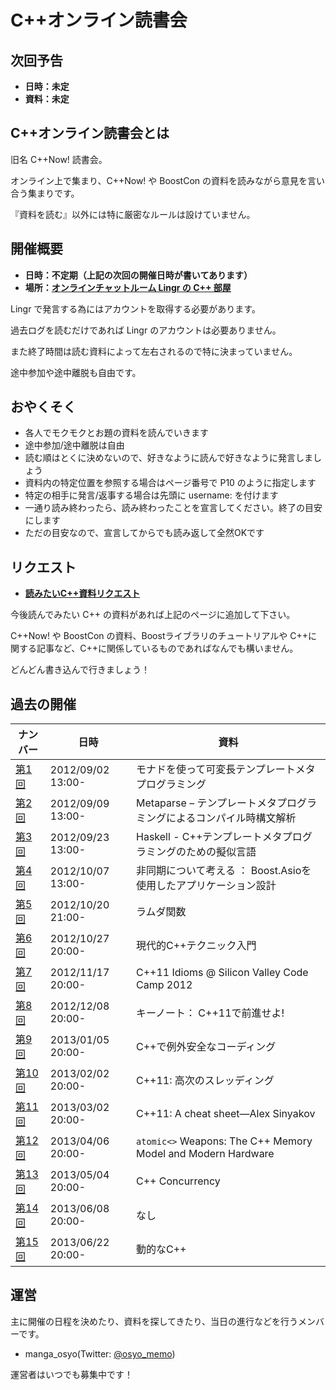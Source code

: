 # C++オンライン読書会
## 次回予告

- **日時：未定**
- **資料：未定**


## C++オンライン読書会とは
旧名 C++Now! 読書会。

オンライン上で集まり、C++Now! や BoostCon の資料を読みながら意見を言い合う集まりです。

『資料を読む』以外には特に厳密なルールは設けていません。


## 開催概要

- **日時：不定期（上記の次回の開催日時が書いてあります）**
- **場所：[オンラインチャットルーム Lingr の C++ 部屋](http://lingr.com/room/cppjp)**


Lingr で発言する為にはアカウントを取得する必要があります。

過去ログを読むだけであれば Lingr のアカウントは必要ありません。

また終了時間は読む資料によって左右されるので特に決まっていません。

途中参加や途中離脱も自由です。


## おやくそく

- 各人でモクモクとお題の資料を読んでいきます
- 途中参加/途中離脱は自由
- 読む順はとくに決めないので、好きなように読んで好きなように発言しましょう
- 資料内の特定位置を参照する場合はページ番号で P10 のように指定します
- 特定の相手に発言/返事する場合は先頭に username: を付けます
- 一通り読み終わったら、読み終わったことを宣言してください。終了の目安にします
- ただの目安なので、宣言してからでも読み返して全然OKです


## リクエスト

- **[読みたいC++資料リクエスト](cpp_online_reading/request.md)**

今後読んでみたい C++ の資料があれば上記のページに追加して下さい。

C++Now! や BoostCon の資料、Boostライブラリのチュートリアルや C++に関する記事など、C++に関係しているものであればなんでも構いません。

どんどん書き込んで行きましょう！


## 過去の開催

| **ナンバー** | **日時** | **資料** |
|--------------|----------|----------|
| [第1回](cpp_online_reading/archive_001.md)   | 2012/09/02 13:00- | モナドを使って可変長テンプレートメタプログラミング |
| [第2回](cpp_online_reading/archive_002.md)   | 2012/09/09 13:00- | Metaparse – テンプレートメタプログラミングによるコンパイル時構文解析 |
| [第3回](cpp_online_reading/archive_003.md)   | 2012/09/23 13:00- | Haskell - C++テンプレートメタプログラミングのための擬似言語 |
| [第4回](cpp_online_reading/archive_004.md)   | 2012/10/07 13:00- | 非同期について考える ： Boost.Asioを使用したアプリケーション設計 |
| [第5回](cpp_online_reading/archive_005.md)   | 2012/10/20 21:00- | ラムダ関数 | |
| [第6回](cpp_online_reading/archive_006.md)   | 2012/10/27 20:00- | 現代的C++テクニック入門 |
| [第7回](cpp_online_reading/archive_007.md)   | 2012/11/17 20:00- | C++11 Idioms @ Silicon Valley Code Camp 2012 |
| [第8回](cpp_online_reading/archive_008.md)   | 2012/12/08 20:00- | キーノート： C++11で前進せよ! |
| [第9回](cpp_online_reading/archive_009.md)   | 2013/01/05 20:00- | C++で例外安全なコーディング |
| [第10回](cpp_online_reading/archive_010.md)  | 2013/02/02 20:00- | C++11: 高次のスレッディング |
| [第11回](cpp_online_reading/archive_011.md)  | 2013/03/02 20:00- | C++11: A cheat sheet—Alex Sinyakov |
| [第12回](cpp_online_reading/archive_012.md)  | 2013/04/06 20:00- | `atomic<>` Weapons: The C++ Memory Model and Modern Hardware |
| [第13回](cpp_online_reading/archive_013.md)  | 2013/05/04 20:00- | C++ Concurrency |
| [第14回](cpp_online_reading/archive_014.md)  | 2013/06/08 20:00- | なし |
| [第15回](cpp_online_reading/archive_015.md)  | 2013/06/22 20:00- | 動的なC++ |


## 運営

主に開催の日程を決めたり、資料を探してきたり、当日の進行などを行うメンバーです。

- manga_osyo(Twitter: [@osyo_memo](https://twitter.com/osyo_memo))


運営者はいつでも募集中です！


